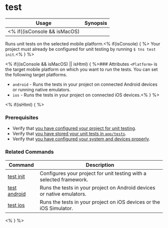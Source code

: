 test
===========

Usage | Synopsis
------|-------
<% if((isConsole && isMacOS) || isHtml) { %>General | `$ tns test <Platform>`<% } %><% if(isConsole && (isLinux || isWindows)) { %>General | `$ tns test android`<% } %>

Runs unit tests on the selected mobile platform.<% if(isConsole) { %> Your project must already be configured for unit testing by running `$ tns test init`.<% } %> 

<% if((isConsole && isMacOS) || isHtml) { %>### Attributes
`<Platform>` is the target mobile platform on which you want to run the tests. You can set the following target platforms.
* `android` - Runs the tests in your project on connected Android devices or running native emulators. 
* `ios` - Runs the tests in your project on connected iOS devices.<% } %>

<% if(isHtml) { %>
### Prerequisites

* Verify that [you have configured your project for unit testing](test-init.html).
* Verify that [you have stored your unit tests in `app/tests`](http://docs.nativescript.org/testing).
* Verify that [you have configured your system and devices properly](http://docs.nativescript.org/testing).

### Related Commands
Command | Description
--------|------------
[test init](test-init.html) | Configures your project for unit testing with a selected framework.
[test android](test-android.html) | Runs the tests in your project on Android devices or native emulators. 
[test ios](test-ios.html) | Runs the tests in your project on iOS devices or the iOS Simulator.
<% } %>
